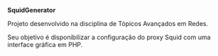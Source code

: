 <b>SquidGenerator</b>

Projeto desenvolvido na disciplina de Tópicos Avançados em Redes.

Seu objetivo é disponibilizar a configuração do proxy Squid com uma interface gráfica em PHP.
